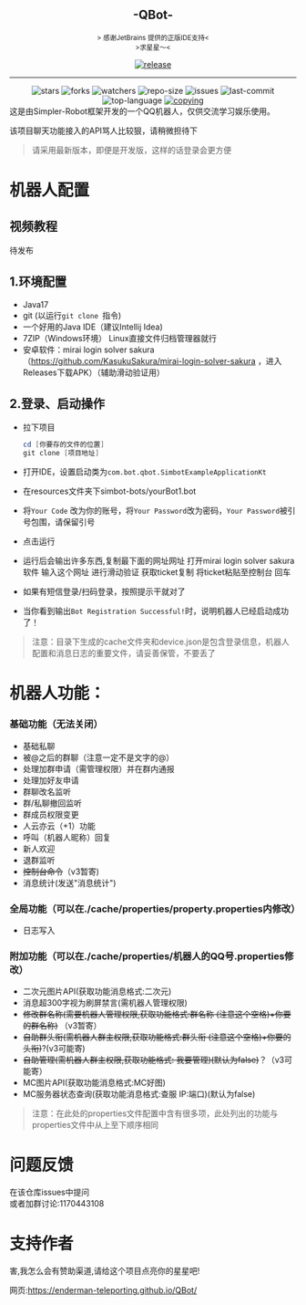 <div align="center">
    <h2>-QBot-</h2>
</div>

<div align="center">
    <small>&gt; 感谢JetBrains 提供的正版IDE支持&lt;</small>
</div>




<div align="center">
    <small>&gt;求星星～&lt;</small> 



 <a href="https://github.com/Enderman-Teleporting/qbot/releases/latest"><img alt="release" src="https://img.shields.io/github/v/release/Enderman-Teleporting/qbot" /></a>

   <hr>
   <img alt="stars" src="https://img.shields.io/github/stars/Enderman-Teleporting/qbot" />
   <img alt="forks" src="https://img.shields.io/github/forks/Enderman-Teleporting/qbot" />
   <img alt="watchers" src="https://img.shields.io/github/watchers/Enderman-Teleporting/qbot" />
   <img alt="repo-size" src="https://img.shields.io/github/repo-size/Enderman-Teleporting/qbot" />

   <img alt="issues" src="https://img.shields.io/github/issues-closed/Enderman-Teleporting/QBot?color=green" />
   <img alt="last-commit" src="https://img.shields.io/github/last-commit/Enderman-Teleporting/qbot" />
   <img alt="top-language" src="https://img.shields.io/github/languages/top/Enderman-Teleporting/qbot" />
<a href="./COPYING"><img alt="copying" src="https://img.shields.io/github/license/Enderman-Teleporting/qbot" /></a>
</div>
这是由Simpler-Robot框架开发的一个QQ机器人，仅供交流学习娱乐使用。  

该项目聊天功能接入的API骂人比较狠，请稍微担待下

> 请采用最新版本，即便是开发版，这样的话登录会更方便

# 机器人配置

## 视频教程
待发布

## 1.环境配置

* Java17 
* git (以运行`git clone `指令)
* 一个好用的Java IDE（建议Intellij Idea)
* 7ZIP（Windows环境） Linux直接文件归档管理器就行
* 安卓软件：mirai login solver sakura （https://github.com/KasukuSakura/mirai-login-solver-sakura ，进入Releases下载APK）（辅助滑动验证用）

## 2.登录、启动操作

* 拉下项目

  ```powershell
  cd [你要存的文件的位置]
  git clone [项目地址]
  ```

* 打开IDE，设置启动类为`com.bot.qbot.SimbotExampleApplicationKt`

* 在resources文件夹下simbot-bots/yourBot1.bot

* 将`Your Code` 改为你的账号，将`Your Password`改为密码，`Your Password`被引号包围，请保留引号

* 点击运行

* 运行后会输出许多东西,复制最下面的网址网址 打开mirai login solver sakura 软件 输入这个网址 进行滑动验证 获取ticket复制 将ticket粘贴至控制台 回车

* 如果有短信登录/扫码登录，按照提示干就对了

* 当你看到输出`Bot Registration Successful!`时，说明机器人已经启动成功了！

> 注意：目录下生成的cache文件夹和device.json是包含登录信息，机器人配置和消息日志的重要文件，请妥善保管，不要丢了

# 机器人功能：

### 基础功能（无法关闭）

- 基础私聊
- 被@之后的群聊（注意一定不是文字的@）
- 处理加群申请（需管理权限）并在群内通报
- 处理加好友申请
- 群聊改名监听
- 群/私聊撤回监听
- 群成员权限变更
- 人云亦云（+1）功能
- 呼叫（机器人昵称）回复
- 新人欢迎
- 退群监听
- ~~控制台命令~~（v3暂寄)
- 消息统计(发送"消息统计")

### 全局功能（可以在./cache/properties/property.properties内修改）

- 日志写入

### 附加功能（可以在./cache/properties/机器人的QQ号.properties修改）

- 二次元图片API(获取功能消息格式:二次元)  
 - 消息超300字视为刷屏禁言(需机器人管理权限)  
 - ~~修改群名称(需要机器人管理权限,获取功能格式:群名称 (注意这个空格)+你要的群名称)~~ （v3暂寄）
 - ~~自助群头衔(需机器人群主权限,获取功能格式:群头衔 (注意这个空格)+你要的头衔)~~?(v3可能寄)
 - ~~自助管理(需机器人群主权限,获取功能格式: 我要管理)(默认为false)~~？（v3可能寄）
 - MC图片API(获取功能消息格式:MC好图) 
 - MC服务器状态查询(获取功能消息格式:查服 IP:端口)(默认为false)

> 注意：在此处的properties文件配置中含有很多项，此处列出的功能与properties文件中从上至下顺序相同

# 问题反馈

在该仓库issues中提问  
或者加群讨论:1170443108 

# 支持作者

 害,我怎么会有赞助渠道,请给这个项目点亮你的星星吧!







网页:https://enderman-teleporting.github.io/QBot/
